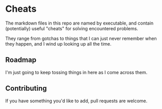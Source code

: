 # Cheats

The markdown files in this repo are named by executable, and contain
(potentially) useful "cheats" for solving encountered problems.

They range from gotchas to things that I can just never remember when
they happen, and I wind up looking up all the time.

## Roadmap

I'm just going to keep tossing things in here as I come across them.

## Contributing

If you have something you'd like to add, pull requests are welcome.

